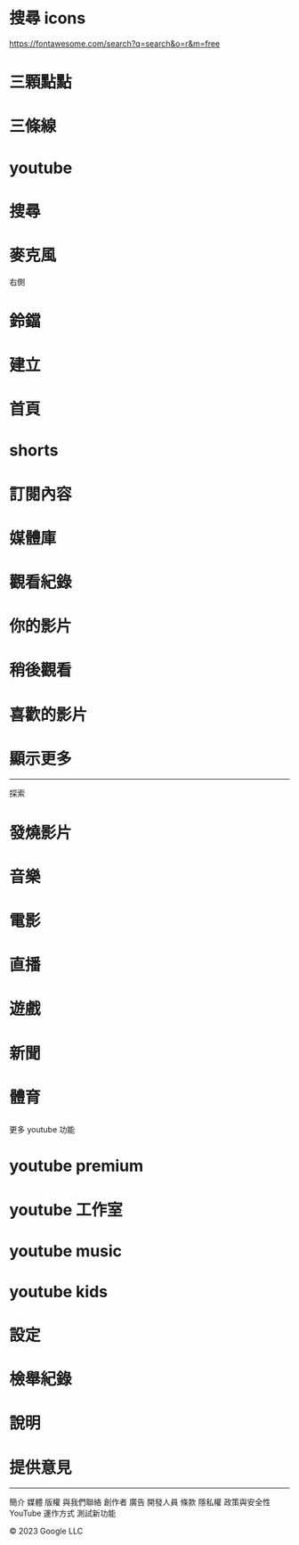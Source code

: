 # 搜尋 icons

https://fontawesome.com/search?q=search&o=r&m=free

# 三顆點點

<i class="fa-solid fa-ellipsis-vertical"></i>

# 三條線

<i class="fa-solid fa-bars"></i>

# youtube

<i class="fa-brands fa-youtube"></i>

# 搜尋

<i class="fa-solid fa-magnifying-glass"></i>

# 麥克風

<i class="fa-solid fa-microphone"></i>
右側

# 鈴鐺

<i class="fa-regular fa-bell"></i>

# 建立

## <i class="fa-solid fa-video"></i>

# 首頁

<i class="fa-solid fa-house"></i>

# shorts

<i class="fa-solid fa-bolt-lightning"></i>

# 訂閱內容

<i class="fa-solid fa-photo-film"></i>

# 媒體庫

<i class="fa-brands fa-square-youtube"></i>

# 觀看紀錄

<i class="fa-solid fa-clock-rotate-left"></i>

# 你的影片

<i class="fa-regular fa-file-video"></i>

# 稍後觀看

<i class="fa-regular fa-clock"></i>

# 喜歡的影片

<i class="fa-regular fa-thumbs-up"></i>

# 顯示更多

<i class="fa-solid fa-angle-down"></i>

---

探索

# 發燒影片

<i class="fa-solid fa-fire"></i>

# 音樂

<i class="fa-solid fa-music"></i>

# 電影

<i class="fa-solid fa-video"></i>
<i class="fa-solid fa-clapperboard"></i>

# 直播

<i class="fa-solid fa-podcast"></i>

# 遊戲

<i class="fa-solid fa-gamepad"></i>

# 新聞

<i class="fa-regular fa-newspaper"></i>

# 體育

## <i class="fa-solid fa-trophy"></i>

更多 youtube 功能

# youtube premium

<i class="fa-brands fa-youtube"></i>

# youtube 工作室

<i class="fa-brands fa-youtube"></i>

# youtube music

<i class="fa-brands fa-youtube"></i>

# youtube kids

## <i class="fa-brands fa-youtube"></i>

# 設定

<i class="fa-solid fa-gear"></i>

# 檢舉紀錄

<i class="fa-regular fa-flag"></i>

# 說明

<i class="fa-regular fa-circle-question"></i>

# 提供意見

<i class="fa-regular fa-envelope"></i>

---

簡介 媒體 版權 與我們聯絡
創作者 廣告 開發人員
條款 隱私權 政策與安全性
YouTube 運作方式 測試新功能

© 2023 Google LLC

